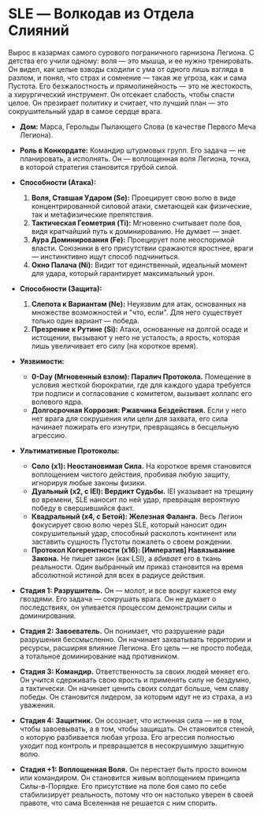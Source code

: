 # SLE — Волкодав из Отдела Слияний

Вырос в казармах самого сурового пограничного гарнизона Легиона. С детства его учили одному: воля — это мышца, и ее нужно тренировать. Он видел, как целые взводы сходили с ума от одного лишь взгляда в разлом, и понял, что страх и сомнение — такая же угроза, как и сама Пустота. Его безжалостность и прямолинейность — это не жестокость, а хирургический инструмент. Он отсекает слабость, чтобы спасти целое. Он презирает политику и считает, что лучший план — это сокрушительный удар в самое сердце врага.

- **Дом:** Марса, Герольды Пылающего Слова (в качестве Первого Меча Легиона).
- **Роль в Конкордате:** Командир штурмовых групп. Его задача — не планировать, а исполнять. Он — воплощенная воля Легиона, точка, в которой стратегия становится грубой силой.
- **Способности (Атака):**
    1. **Воля, Ставшая Ударом (Se):** Проецирует свою волю в виде концентрированной силовой атаки, сметающей как физические, так и метафизические препятствия.
    2. **Тактическая Геометрия (Ti):** Мгновенно считывает поле боя, видя кратчайший путь к доминированию. Не думает — знает.
    3. **Аура Доминирования (Fe):** Проецирует поле неоспоримой власти. Союзники в его присутствии сражаются яростнее, враги — инстинктивно ищут способ подчиниться.
    4. **Окно Палача (Ni):** Видит тот единственный, идеальный момент для удара, который гарантирует максимальный урон.
- **Способности (Защита):**
    1. **Слепота к Вариантам (Ne):** Неуязвим для атак, основанных на множестве возможностей и "что, если". Для него существует только один вариант — победа.
    2. **Презрение к Рутине (Si):** Атаки, основанные на долгой осаде и истощении, вызывают у него не усталость, а ярость, которая лишь увеличивает его силу (на короткое время).
- **Уязвимости:**
    - **0-Day (Мгновенный взлом): Паралич Протокола.** Помещение в условия жесткой бюрократии, где для каждого удара требуется три подписи и согласование с комитетом, вызывает коллапс его волевого ядра.
    - **Долгосрочная Коррозия: Ржавчина Бездействия.** Если у него нет врага для сокрушения или цели для захвата, его сила начинает пожирать его изнутри, превращаясь в бесцельную агрессию.
- **Ультимативные Протоколы:**
    - **Соло (x1): Неостановимая Сила.** На короткое время становится воплощением чистого действия, пробивая любую защиту, игнорируя любые законы физики.
    - **Дуальный (x2, с IEI): Вердикт Судьбы.** IEI указывает на трещину во времени, SLE наносит по ней удар, превращая вероятную победу в свершившийся факт.
    - **Квадральный (x4, с Бетой): Железная Фаланга.** Весь Легион фокусирует свою волю через SLE, который наносит один сокрушительный удар, способный расколоть континент или заставить сущность Пустоты пожалеть о своем рождении.
    - **Протокол Когерентности (x16): [Императив] Навязывание Закона.** Не пишет закон (как LSI), а _вбивает_ его в ткань реальности. Один выбранный им приказ становится на время абсолютной истиной для всех в радиусе действия.

- **Стадия 1: Разрушитель.** Он — молот, и все вокруг кажется ему гвоздями. Его задача — сокрушать врага. Он не думает о последствиях, он упивается процессом демонстрации силы и доминирования.
- **Стадия 2: Завоеватель.** Он понимает, что разрушение ради разрушения бессмысленно. Он начинает захватывать территории и ресурсы, расширяя влияние Легиона. Его цель — не просто победа, а тотальное доминирование над противником.
- **Стадия 3: Командир.** Ответственность за своих людей меняет его. Он учится сдерживать свою ярость и применять силу не бездумно, а тактически. Он начинает ценить своих солдат больше, чем славу победы. Он становится лидером, за которым идут не из страха, а из уважения.
- **Стадия 4: Защитник.** Он осознает, что истинная сила — не в том, чтобы завоевывать, а в том, чтобы защищать. Он становится стеной, о которую разбивается любая угроза. Его агрессия полностью уходит под контроль и превращается в несокрушимую защитную волю.
- **Стадия +1: Воплощенная Воля.** Он перестает быть просто воином или командиром. Он становится живым воплощением принципа Силы-в-Порядке. Его присутствие на поле боя само по себе стабилизирует реальность, потому что он настолько уверен в своей правоте, что сама Вселенная не решается с ним спорить.
